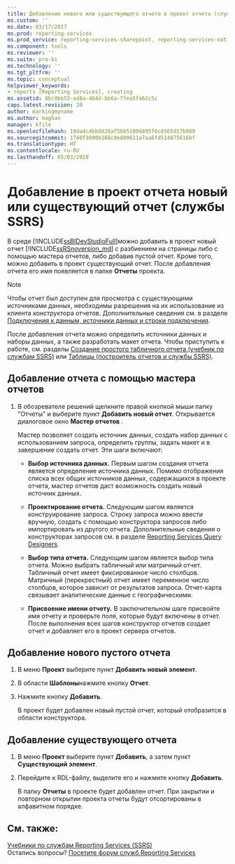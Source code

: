 ```yaml
---
title: Добавление нового или существующего отчета в проект отчета (службы SSRS) | Документы Майкрософт
ms.custom: ''
ms.date: 03/17/2017
ms.prod: reporting-services
ms.prod_service: reporting-services-sharepoint, reporting-services-native
ms.component: tools
ms.reviewer: ''
ms.suite: pro-bi
ms.technology: ''
ms.tgt_pltfrm: ''
ms.topic: conceptual
helpviewer_keywords:
- reports [Reporting Services], creating
ms.assetid: 8bc0bb53-ad8a-464d-bb6a-7fea5fa62c5c
caps.latest.revision: 20
author: markingmyname
ms.author: maghan
manager: kfile
ms.openlocfilehash: 19da4c4bbd828af5bb5100d495f6c8565d17b989
ms.sourcegitcommit: 1740f3090b168c0e809611a7aa6fd514075616bf
ms.translationtype: HT
ms.contentlocale: ru-RU
ms.lasthandoff: 05/03/2018
---
```

# <a name="add-a-new-or-existing-report-to-a-report-project-ssrs"></a>Добавление в проект отчета новый или существующий отчет (службы SSRS)
  В среде [!INCLUDE[ssBIDevStudioFull](../../includes/ssbidevstudiofull-md.md)]можно добавить в проект новый отчет [!INCLUDE[ssRSnoversion_md](../../includes/ssrsnoversion-md.md)] с разбиением на страницы либо с помощью мастера отчетов, либо добавив пустой отчет. Кроме того, можно добавить в проект существующий отчет. После добавления отчета его имя появляется в папке **Отчеты** проекта.  
  
> [!NOTE]  
>  Чтобы отчет был доступен для просмотра с существующими источниками данных, необходимы разрешения на их использование из клиента конструктора отчетов. Дополнительные сведения см. в разделе [Подключения к данным, источники данных и строки подключения](../../reporting-services/report-data/data-connections-data-sources-and-connection-strings-report-builder-and-ssrs.md).  
  
 После добавления отчета можно определить источники данных и наборы данных, а также разработать макет отчета. Чтобы приступить к работе, см. разделы [Создание простого табличного отчета (учебник по службам SSRS)](../../reporting-services/create-a-basic-table-report-ssrs-tutorial.md) или [Таблицы (построитель отчетов и службы SSRS)](../../reporting-services/report-design/tables-report-builder-and-ssrs.md).  
  
## <a name="to-add-a-new-report-using-the-report-wizard"></a>Добавление отчета с помощью мастера отчетов  
  
1.  В обозревателе решений щелкните правой кнопкой мыши папку "Отчеты" и выберите пункт **Добавить новый отчет**. Открывается диалоговое окно **Мастер отчетов** .  
  
     Мастер позволяет создать источник данных, создать набор данных с использованием запроса, определить группы, задать макет и в завершение создать отчет. Эти шаги включают:  
  
    -   **Выбор источника данных.** Первым шагом создания отчета является определение источника данных. Помимо отображения списка всех общих источников данных, содержащихся в проекте отчета, мастер отчетов даст возможность создать новый источник данных.  
  
    -   **Проектирование отчета.** Следующим шагом является конструирование запроса. Строку запроса можно ввести вручную, создать с помощью конструктора запросов либо импортировать из другого отчета. Дополнительные сведения о конструкторах запросов см. в разделе [Reporting Services Query Designers](http://msdn.microsoft.com/library/07efd3f1-804f-45f7-b62a-3e727a3d9835).  
  
    -   **Выбор типа отчета.** Следующим шагом является выбор типа отчета. Можно выбрать табличный или матричный отчет. Табличный отчет имеет фиксированное число столбцов. Матричный (перекрестный) отчет имеет переменное число столбцов, которое зависит от результатов запроса. Отчет-карта связывает аналитические данные с географическими.  
  
    -   **Присвоение имени отчету.**  В заключительном шаге присвойте имя отчету и проверьте поля, которые будут включены в отчет. После выполнения всех шагов конструктор отчетов создает отчет и добавляет его в проект сервера отчетов.  
  
## <a name="to-add-a-new-blank-report"></a>Добавление нового пустого отчета  
  
1.  В меню **Проект** выберите пункт **Добавить новый элемент**.  
  
2.  В области **Шаблоны**нажмите кнопку **Отчет**.  
  
3.  Нажмите кнопку **Добавить**.  
  
     В проект будет добавлен новый пустой отчет, который отобразится в области конструктора.  
  
## <a name="to-add-an-existing-report"></a>Добавление существующего отчета  
  
1.  В меню **Проект** выберите пункт **Добавить**, а затем пункт  **Существующий элемент**.  
  
2.  Перейдите к RDL-файлу, выделите его и нажмите кнопку **Добавить**.  
  
     В папку **Отчеты** в проекте будет добавлен отчет. При закрытии и повторном открытии проекта отчеты будут отсортированы в алфавитном порядке.  
  
## <a name="see-also"></a>См. также:  
 [Учебники по службам Reporting Services (SSRS)](../../reporting-services/reporting-services-tutorials-ssrs.md)  
 Остались вопросы? [Посетите форум служб Reporting Services](http://go.microsoft.com/fwlink/?LinkId=620231)
  
  

